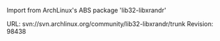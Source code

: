 Import from ArchLinux's ABS package 'lib32-libxrandr'

URL: svn://svn.archlinux.org/community/lib32-libxrandr/trunk
Revision: 98438
